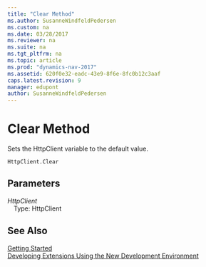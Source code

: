 ```yaml
---
title: "Clear Method"
ms.author: SusanneWindfeldPedersen
ms.custom: na
ms.date: 03/28/2017
ms.reviewer: na
ms.suite: na
ms.tgt_pltfrm: na
ms.topic: article
ms.prod: "dynamics-nav-2017"
ms.assetid: 620f0e32-eadc-43e9-8f6e-8fc0b12c3aaf
caps.latest.revision: 9
manager: edupont
author: SusanneWindfeldPedersen
---
```


# Clear Method
Sets the HttpClient variable to the default value.

```
HttpClient.Clear
```

## Parameters
*HttpClient*  
&emsp;Type: HttpClient

## See Also
[Getting Started](devenv-get-started.md)  
[Developing Extensions Using the New Development Environment](devenv-dev-overview.md)
